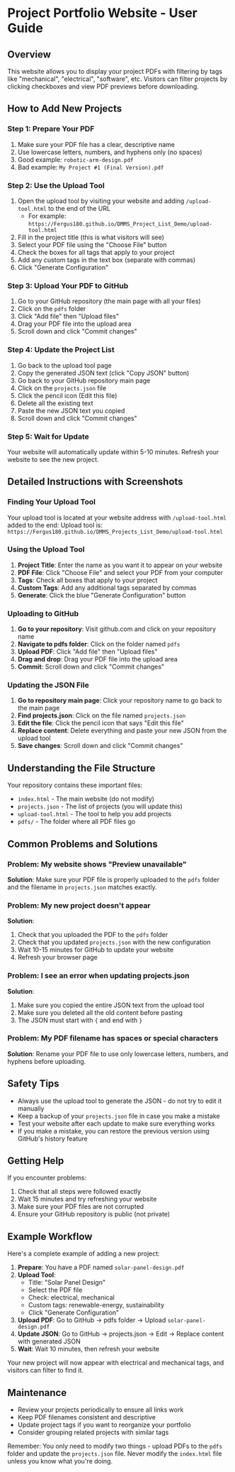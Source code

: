 # Project Portfolio Website - User Guide

## Overview
This website allows you to display your project PDFs with filtering by tags like "mechanical", "electrical", "software", etc. Visitors can filter projects by clicking checkboxes and view PDF previews before downloading.

## How to Add New Projects

### Step 1: Prepare Your PDF
1. Make sure your PDF file has a clear, descriptive name
2. Use lowercase letters, numbers, and hyphens only (no spaces)
3. Good example: `robotic-arm-design.pdf`
4. Bad example: `My Project #1 (Final Version).pdf`

### Step 2: Use the Upload Tool
1. Open the upload tool by visiting your website and adding `/upload-tool.html` to the end of the URL
   - For example: `https://Fergus180.github.io/DMMS_Project_List_Demo/upload-tool.html`
2. Fill in the project title (this is what visitors will see)
3. Select your PDF file using the "Choose File" button
4. Check the boxes for all tags that apply to your project
5. Add any custom tags in the text box (separate with commas)
6. Click "Generate Configuration"

### Step 3: Upload Your PDF to GitHub
1. Go to your GitHub repository (the main page with all your files)
2. Click on the `pdfs` folder
3. Click "Add file" then "Upload files"
4. Drag your PDF file into the upload area
5. Scroll down and click "Commit changes"

### Step 4: Update the Project List
1. Go back to the upload tool page
2. Copy the generated JSON text (click "Copy JSON" button)
3. Go back to your GitHub repository main page
4. Click on the `projects.json` file
5. Click the pencil icon (Edit this file)
6. Delete all the existing text
7. Paste the new JSON text you copied
8. Scroll down and click "Commit changes"

### Step 5: Wait for Update
Your website will automatically update within 5-10 minutes. Refresh your website to see the new project.

## Detailed Instructions with Screenshots

### Finding Your Upload Tool
Your upload tool is located at your website address with `/upload-tool.html` added to the end:
Upload tool is: `https://Fergus180.github.io/DMMS_Projects_List_Demo/upload-tool.html`

### Using the Upload Tool
1. **Project Title**: Enter the name as you want it to appear on your website
2. **PDF File**: Click "Choose File" and select your PDF from your computer
3. **Tags**: Check all boxes that apply to your project
4. **Custom Tags**: Add any additional tags separated by commas
5. **Generate**: Click the blue "Generate Configuration" button

### Uploading to GitHub
1. **Go to your repository**: Visit github.com and click on your repository name
2. **Navigate to pdfs folder**: Click on the folder named `pdfs`
3. **Upload PDF**: Click "Add file" then "Upload files"
4. **Drag and drop**: Drag your PDF file into the upload area
5. **Commit**: Scroll down and click "Commit changes"

### Updating the JSON File
1. **Go to repository main page**: Click your repository name to go back to the main page
2. **Find projects.json**: Click on the file named `projects.json`
3. **Edit the file**: Click the pencil icon that says "Edit this file"
4. **Replace content**: Delete everything and paste your new JSON from the upload tool
5. **Save changes**: Scroll down and click "Commit changes"

## Understanding the File Structure
Your repository contains these important files:
- `index.html` - The main website (do not modify)
- `projects.json` - The list of projects (you will update this)
- `upload-tool.html` - The tool to help you add projects
- `pdfs/` - The folder where all PDF files go

## Common Problems and Solutions

### Problem: My website shows "Preview unavailable"
**Solution**: Make sure your PDF file is properly uploaded to the `pdfs` folder and the filename in `projects.json` matches exactly.

### Problem: My new project doesn't appear
**Solution**: 
1. Check that you uploaded the PDF to the `pdfs` folder
2. Check that you updated `projects.json` with the new configuration
3. Wait 10-15 minutes for GitHub to update your website
4. Refresh your browser page

### Problem: I see an error when updating projects.json
**Solution**: 
1. Make sure you copied the entire JSON text from the upload tool
2. Make sure you deleted all the old content before pasting
3. The JSON must start with `{` and end with `}`

### Problem: My PDF filename has spaces or special characters
**Solution**: Rename your PDF file to use only lowercase letters, numbers, and hyphens before uploading.

## Safety Tips
- Always use the upload tool to generate the JSON - do not try to edit it manually
- Keep a backup of your `projects.json` file in case you make a mistake
- Test your website after each update to make sure everything works
- If you make a mistake, you can restore the previous version using GitHub's history feature

## Getting Help
If you encounter problems:
1. Check that all steps were followed exactly
2. Wait 15 minutes and try refreshing your website
3. Make sure your PDF files are not corrupted
4. Ensure your GitHub repository is public (not private)

## Example Workflow
Here's a complete example of adding a new project:

1. **Prepare**: You have a PDF named `solar-panel-design.pdf`
2. **Upload Tool**: 
   - Title: "Solar Panel Design"
   - Select the PDF file
   - Check: electrical, mechanical
   - Custom tags: renewable-energy, sustainability
   - Click "Generate Configuration"
3. **Upload PDF**: Go to GitHub → pdfs folder → Upload `solar-panel-design.pdf`
4. **Update JSON**: Go to GitHub → projects.json → Edit → Replace content with generated JSON
5. **Wait**: Wait 10 minutes, then refresh your website

Your new project will now appear with electrical and mechanical tags, and visitors can filter to find it.

## Maintenance
- Review your projects periodically to ensure all links work
- Keep PDF filenames consistent and descriptive
- Update project tags if you want to reorganize your portfolio
- Consider grouping related projects with similar tags

Remember: You only need to modify two things - upload PDFs to the `pdfs` folder and update the `projects.json` file. Never modify the `index.html` file unless you know what you're doing.

